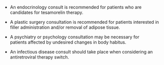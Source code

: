 - An endocrinology consult is recommended for patients who are candidates for tesamorelin therapy.

- A plastic surgery consultation is recommended for patients interested in filler administration and/or removal of adipose tissue.

- A psychiatry or psychology consultation may be necessary for patients affected by undesired changes in body habitus.

- An infectious disease consult should take place when considering an antiretroviral therapy switch.